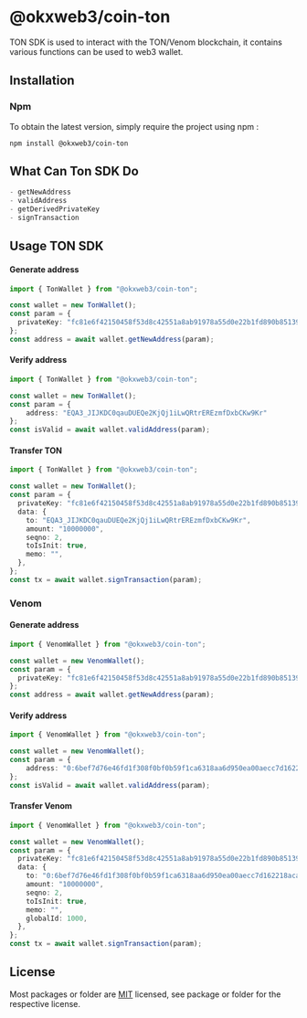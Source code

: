 # @okxweb3/coin-ton
TON SDK is used to interact with the TON/Venom blockchain, it contains various functions can be used to web3 wallet.

## Installation

### Npm

To obtain the latest version, simply require the project using npm :

```shell
npm install @okxweb3/coin-ton
```
## What Can Ton SDK Do
```typescript
- getNewAddress
- validAddress
- getDerivedPrivateKey 
- signTransaction
```

## Usage TON SDK

#### Generate address

```typescript
import { TonWallet } from "@okxweb3/coin-ton";

const wallet = new TonWallet();
const param = {
  privateKey: "fc81e6f42150458f53d8c42551a8ab91978a55d0e22b1fd890b85139086b93f8"
};
const address = await wallet.getNewAddress(param);
```

#### Verify address

```typescript
import { TonWallet } from "@okxweb3/coin-ton";

const wallet = new TonWallet();
const param = {
    address: "EQA3_JIJKDC0qauDUEQe2KjQj1iLwQRtrEREzmfDxbCKw9Kr"
};
const isValid = await wallet.validAddress(param);
```

#### Transfer TON

```typescript
import { TonWallet } from "@okxweb3/coin-ton";

const wallet = new TonWallet();
const param = {
  privateKey: "fc81e6f42150458f53d8c42551a8ab91978a55d0e22b1fd890b85139086b93f8",
  data: {
    to: "EQA3_JIJKDC0qauDUEQe2KjQj1iLwQRtrEREzmfDxbCKw9Kr",
    amount: "10000000",
    seqno: 2,
    toIsInit: true,
    memo: "",
  },
};
const tx = await wallet.signTransaction(param);
```

### Venom

#### Generate address

```typescript
import { VenomWallet } from "@okxweb3/coin-ton";

const wallet = new VenomWallet();
const param = {
  privateKey: "fc81e6f42150458f53d8c42551a8ab91978a55d0e22b1fd890b85139086b93f8"
};
const address = await wallet.getNewAddress(param);
```

#### Verify address

```typescript
import { VenomWallet } from "@okxweb3/coin-ton";

const wallet = new VenomWallet();
const param = {
    address: "0:6bef7d76e46fd1f308f0bf0b59f1ca6318aa6d950ea00aecc7d162218acaaa36"
};
const isValid = await wallet.validAddress(param);
```

#### Transfer Venom

```typescript
import { VenomWallet } from "@okxweb3/coin-ton";

const wallet = new VenomWallet();
const param = {
  privateKey: "fc81e6f42150458f53d8c42551a8ab91978a55d0e22b1fd890b85139086b93f8",
  data: {
    to: "0:6bef7d76e46fd1f308f0bf0b59f1ca6318aa6d950ea00aecc7d162218acaaa36",
    amount: "10000000",
    seqno: 2,
    toIsInit: true,
    memo: "",
    globalId: 1000,
  },
};
const tx = await wallet.signTransaction(param);
```

## License
Most packages or folder are [MIT](<https://github.com/okx/js-wallet-sdk/blob/main/LICENSE>) licensed, see package or folder for the respective license.
